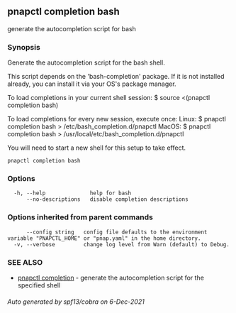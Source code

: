 ## pnapctl completion bash

generate the autocompletion script for bash

### Synopsis


Generate the autocompletion script for the bash shell.

This script depends on the 'bash-completion' package.
If it is not installed already, you can install it via your OS's package manager.

To load completions in your current shell session:
$ source <(pnapctl completion bash)

To load completions for every new session, execute once:
Linux:
  $ pnapctl completion bash > /etc/bash_completion.d/pnapctl
MacOS:
  $ pnapctl completion bash > /usr/local/etc/bash_completion.d/pnapctl

You will need to start a new shell for this setup to take effect.
  

```
pnapctl completion bash
```

### Options

```
  -h, --help              help for bash
      --no-descriptions   disable completion descriptions
```

### Options inherited from parent commands

```
      --config string   config file defaults to the environment variable "PNAPCTL_HOME" or "pnap.yaml" in the home directory.
  -v, --verbose         change log level from Warn (default) to Debug.
```

### SEE ALSO

* [pnapctl completion](pnapctl_completion.md)	 - generate the autocompletion script for the specified shell

###### Auto generated by spf13/cobra on 6-Dec-2021
